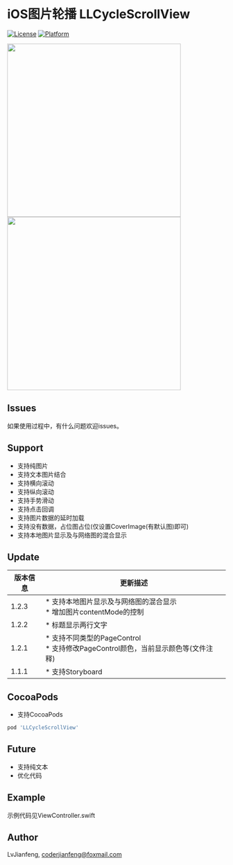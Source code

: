 # iOS图片轮播 LLCycleScrollView

[![License](https://img.shields.io/cocoapods/l/LLCycleScrollView.svg?style=flat)](http://cocoapods.org/pods/LLCycleScrollView)
[![Platform](https://img.shields.io/cocoapods/p/LLCycleScrollView.svg?style=flat)](http://cocoapods.org/pods/LLCycleScrollView)

<img src="https://github.com/LvJianfeng/LLCycleScrollView/blob/master/2.gif" width="400" align="center">  <img src="https://github.com/LvJianfeng/LLCycleScrollView/blob/master/screen.gif" width="400" align="center">

## Issues
如果使用过程中，有什么问题欢迎issues。

## Support

* 支持纯图片
* 支持文本图片结合
* 支持横向滚动
* 支持纵向滚动
* 支持手势滑动
* 支持点击回调
* 支持图片数据的延时加载
* 支持没有数据，占位图占位(仅设置CoverImage(有默认图)即可)
* 支持本地图片显示及与网络图的混合显示

## Update

版本信息 | 更新描述
----    |  ------
1.2.3   | * 支持本地图片显示及与网络图的混合显示<br>* 增加图片contentMode的控制
1.2.2   | * 标题显示两行文字
1.2.1   | * 支持不同类型的PageControl<br>* 支持修改PageControl颜色，当前显示颜色等(文件注释)
1.1.1   | * 支持Storyboard

## CocoaPods
* 支持CocoaPods
```ruby
pod 'LLCycleScrollView' 
```

## Future

* 支持纯文本
* 优化代码

## Example

示例代码见ViewController.swift

## Author

LvJianfeng, coderjianfeng@foxmail.com






